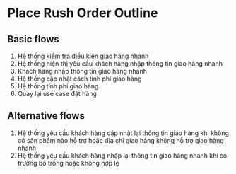 # Place Rush Order Outline
## Basic flows
1.	Hệ thống kiểm tra điều kiện giao hàng nhanh
2.	Hệ thống hiện thị yêu cầu khách hàng nhập thông tin giao hàng nhanh
3.	Khách hàng nhập thông tin giao hàng nhanh
4.	Hệ thống cập nhật cách tính phí giao hàng
5.	Hệ thống tính phí giao hàng
6.	Quay lại use case đặt hàng
## Alternative flows
1. Hệ thống yêu cầu khách hàng cập nhật lại thông tin giao hàng khi không có sản phẩm nào hỗ trợ hoặc địa chỉ giao hàng không hỗ trợ giao hàng nhanh
2. Hệ thống yêu cầu khách hàng nhập lại thông tin giao hàng nhanh khi có trường bỏ trống hoặc không hợp lệ

